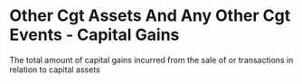 # Other Cgt Assets And Any Other Cgt Events - Capital Gains
The total amount of capital gains incurred from the sale of or transactions in relation to capital assets